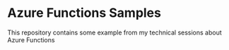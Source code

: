 # Azure Functions Samples

This repository contains some example from my technical sessions about Azure Functions

